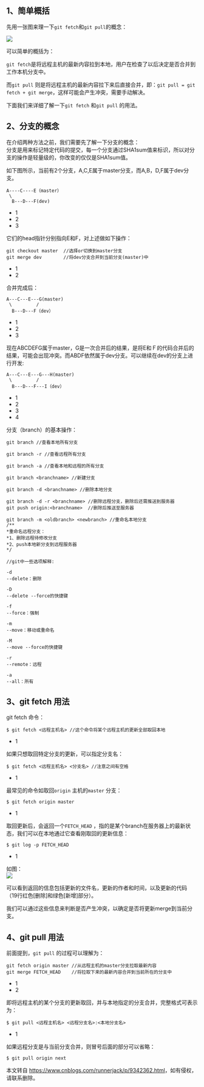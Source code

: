 1、简单概括
------

先用一张图来理一下`git fetch`和`git pull`的概念：

![](http://kmknkk.oss-cn-beijing.aliyuncs.com/image/git.jpg)

可以简单的概括为：

`git fetch`是将远程主机的最新内容拉到本地，用户在检查了以后决定是否合并到工作本机分支中。

而`git pull` 则是将远程主机的最新内容拉下来后直接合并，即：`git pull = git fetch + git merge`，这样可能会产生冲突，需要手动解决。

下面我们来详细了解一下`git fetch` 和`git pull` 的用法。   
  

2、分支的概念
-------

在介绍两种方法之前，我们需要先了解一下分支的概念：   
分支是用来标记特定代码的提交，每一个分支通过SHA1sum值来标识，所以对分支的操作是轻量级的，你改变的仅仅是SHA1sum值。

如下图所示，当前有2个分支，A,C,E属于master分支，而A,B，D,F属于dev分支。

    A----C----E（master）
     \
      B---D---F(dev)

*   1
*   2
*   3

它们的head指针分别指向E和F，对上述做如下操作：

    git checkout master  //选择or切换到master分支
    git merge dev        //将dev分支合并到当前分支(master)中

*   1
*   2

合并完成后：

    A---C---E---G(master)
     \         /
      B---D---F（dev）

*   1
*   2
*   3

现在ABCDEFG属于master，G是一次合并后的结果，是将E和Ｆ的代码合并后的结果，可能会出现冲突。而ABDF依然属于dev分支。可以继续在dev的分支上进行开发:

    A---C---E---G---H(master)
     \         /
      B---D---F---I（dev）
    

*   1
*   2
*   3
*   4

分支（branch）的基本操作：

    git branch //查看本地所有分支 
    
    git branch -r //查看远程所有分支
    
    git branch -a //查看本地和远程的所有分支
    
    git branch <branchname> //新建分支
    
    git branch -d <branchname> //删除本地分支
    
    git branch -d -r <branchname> //删除远程分支，删除后还需推送到服务器
    git push origin:<branchname>  //删除后推送至服务器
    
    git branch -m <oldbranch> <newbranch> //重命名本地分支
    /**
    *重命名远程分支：
    *1、删除远程待修改分支
    *2、push本地新分支到远程服务器
    */
    
    //git中一些选项解释:
    
    -d
    --delete：删除
    
    -D
    --delete --force的快捷键
    
    -f
    --force：强制
    
    -m
    --move：移动或重命名
    
    -M
    --move --force的快捷键
    
    -r
    --remote：远程
    
    -a
    --all：所有

3、git fetch 用法
--------------

git fetch 命令：

    $ git fetch <远程主机名> //这个命令将某个远程主机的更新全部取回本地

*   1

如果只想取回特定分支的更新，可以指定分支名：

    $ git fetch <远程主机名> <分支名> //注意之间有空格

*   1

最常见的命令如取回`origin` 主机的`master` 分支：

    $ git fetch origin master

*   1

取回更新后，会返回一个`FETCH_HEAD` ，指的是某个branch在服务器上的最新状态，我们可以在本地通过它查看刚取回的更新信息：

    $ git log -p FETCH_HEAD

*   1

如图：   
![](http://kmknkk.oss-cn-beijing.aliyuncs.com/image/fetch.png)

可以看到返回的信息包括更新的文件名，更新的作者和时间，以及更新的代码（19行红色\[删除\]和绿色\[新增\]部分）。

我们可以通过这些信息来判断是否产生冲突，以确定是否将更新merge到当前分支。   
  

4、git pull 用法
-------------

前面提到，`git pull` 的过程可以理解为：

    git fetch origin master //从远程主机的master分支拉取最新内容 
    git merge FETCH_HEAD    //将拉取下来的最新内容合并到当前所在的分支中

*   1
*   2

即将远程主机的某个分支的更新取回，并与本地指定的分支合并，完整格式可表示为：

    $ git pull <远程主机名> <远程分支名>:<本地分支名>

*   1

如果远程分支是与当前分支合并，则冒号后面的部分可以省略：

    $ git pull origin next

本文转自 <https://www.cnblogs.com/runnerjack/p/9342362.html>，如有侵权，请联系删除。